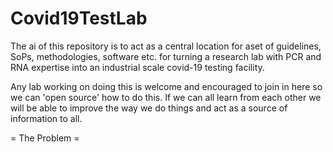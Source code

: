 # Covid19TestLab
The ai of this repository is to act as a central location for aset of guidelines, SoPs, methodologies, software etc. for turning a research lab with PCR and RNA expertise into an industrial scale  covid-19 testing facility.

Any lab working on doing this is welcome and encouraged to join in here so we can 'open source' how to do this. If we can all learn from each other we will be able to improve the way we do things and act as a source of information to all.

= The Problem =

